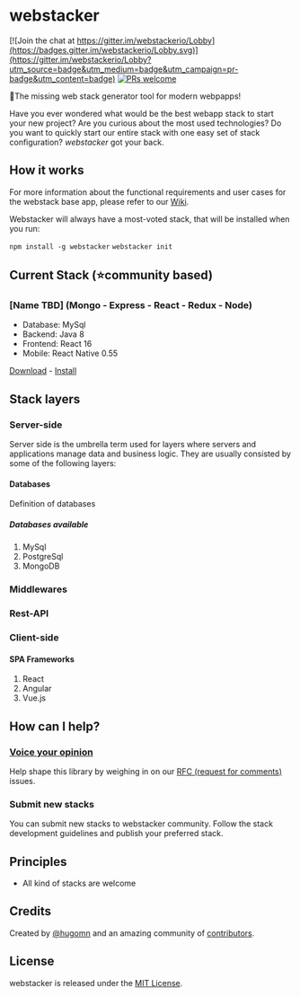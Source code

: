 # webstacker

[![Join the chat at https://gitter.im/webstackerio/Lobby](https://badges.gitter.im/webstackerio/Lobby.svg)](https://gitter.im/webstackerio/Lobby?utm_source=badge&utm_medium=badge&utm_campaign=pr-badge&utm_content=badge)
[![PRs welcome](https://img.shields.io/badge/PRs-welcome-brightgreen.svg?style=flat-square)](http://makeapullrequest.com)

🥞The missing web stack generator tool for modern webpapps!

Have you ever wondered what would be the best webapp stack to start your new project? Are you curious about the most used technologies? Do you want to quickly start our entire stack with one easy set of stack configuration? *webstacker* got your back.

## How it works
For more information about the functional requirements and user cases for the webstack base app, please refer to our [Wiki](https://github.com/hugomn/webstacker/wiki).

Webstacker will always have a most-voted stack, that will be installed when you run:

`npm install -g webstacker`
`webstacker init`

## Current Stack (⭐️community based) 

### [Name TBD] (Mongo - Express - React - Redux - Node)
* Database: MySql
* Backend: Java 8
* Frontend: React 16
* Mobile: React Native 0.55

[Download](https://github.com/hugomn/webstacker) - [Install](https://github.com/hugomn/webstacker)

## Stack layers

### Server-side
Server side is the umbrella term used for layers where servers and applications manage data and business logic. They are usually consisted by some of the following layers:

#### Databases
Definition of databases

##### Databases available
1) MySql
2) PostgreSql
3) MongoDB

### Middlewares

### Rest-API

### Client-side

#### SPA Frameworks
1) React
2) Angular
3) Vue.js

## How can I help?

### [Voice your opinion][1]

Help shape this library by weighing in on our [RFC (request for comments)][1] issues. 

### Submit new stacks

You can submit new stacks to webstacker community. Follow the stack development guidelines and publish your preferred stack.

## Principles

- All kind of stacks are welcome

## Credits

Created by [@hugomn][2] and an amazing community of [contributors][3].

## License
webstacker is released under the [MIT License](http://www.opensource.org/licenses/MIT).

[1]: https://github.com/hugomn/webstacker/labels/RFC
[2]: https://github.com/hugomn
[3]: https://github.com/hugomn/webstacker/graphs/contributors
